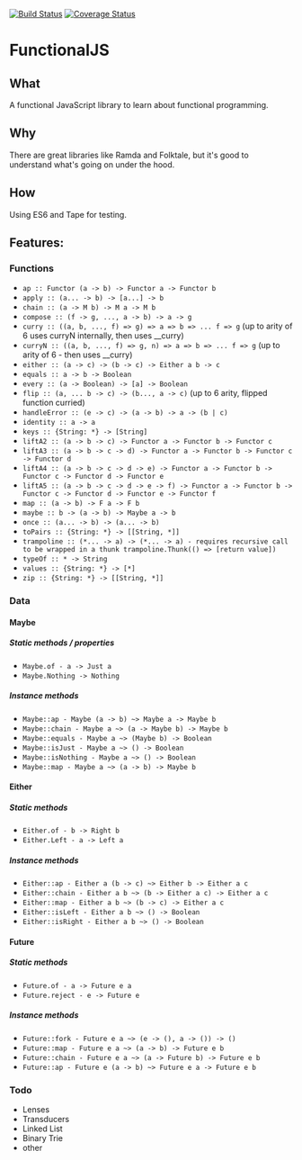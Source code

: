 [![Build Status](https://travis-ci.org/matthewglover/functionaljs.svg?branch=master)](https://travis-ci.org/matthewglover/functionaljs) [![Coverage Status](https://coveralls.io/repos/github/matthewglover/functionaljs/badge.svg?branch=compose)](https://coveralls.io/github/matthewglover/functionaljs?branch=compose)

# FunctionalJS


## What

A functional JavaScript library to learn about functional programming.

## Why

There are great libraries like Ramda and Folktale, but it's good to understand what's going on under the hood.

## How

Using ES6 and Tape for testing.

## Features:


### Functions

- `ap :: Functor (a -> b) -> Functor a -> Functor b`
- `apply :: (a... -> b) -> [a...] -> b`
- `chain :: (a -> M b) -> M a -> M b`
- `compose :: (f -> g, ..., a -> b) -> a -> g`
- `curry :: ((a, b, ..., f) => g) => a => b => ... f => g` (up to arity of 6 uses curryN internally, then uses __curry)
- `curryN :: ((a, b, ..., f) => g, n) => a => b => ... f => g` (up to arity of 6 - then uses __curry)
- `either :: (a -> c) -> (b -> c) -> Either a b -> c`
- `equals :: a -> b -> Boolean`
- `every :: (a -> Boolean) -> [a] -> Boolean`
- `flip :: (a, ... b -> c) -> (b..., a -> c)` (up to 6 arity, flipped function curried)
- `handleError :: (e -> c) -> (a -> b) -> a -> (b | c)`
- `identity :: a -> a`
- `keys :: {String: *} -> [String]`
- `liftA2 :: (a -> b -> c) -> Functor a -> Functor b -> Functor c`
- `liftA3 :: (a -> b -> c -> d) -> Functor a -> Functor b -> Functor c -> Functor d`
- `liftA4 :: (a -> b -> c -> d -> e) -> Functor a -> Functor b -> Functor c -> Functor d -> Functor e`
- `liftA5 :: (a -> b -> c -> d -> e -> f) -> Functor a -> Functor b -> Functor c -> Functor d -> Functor e -> Functor f`
- `map :: (a -> b) -> F a -> F b`
- `maybe :: b -> (a -> b) -> Maybe a -> b`
- `once :: (a... -> b) -> (a... -> b)`
- `toPairs :: {String: *} -> [[String, *]]`
- `trampoline :: (*... -> a) -> (*... -> a) - requires recursive call to be wrapped in a thunk trampoline.Thunk(() => [return value])`
- `typeOf :: * -> String`
- `values :: {String: *} -> [*]`
- `zip :: {String: *} -> [[String, *]]`

### Data

#### Maybe

##### Static methods / properties
- `Maybe.of - a -> Just a`
- `Maybe.Nothing -> Nothing`

##### Instance methods

- `Maybe::ap - Maybe (a -> b) ~> Maybe a -> Maybe b`
- `Maybe::chain - Maybe a ~> (a -> Maybe b) -> Maybe b`
- `Maybe::equals - Maybe a ~> (Maybe b) -> Boolean`
- `Maybe::isJust - Maybe a ~> () -> Boolean`
- `Maybe::isNothing - Maybe a ~> () -> Boolean`
- `Maybe::map - Maybe a ~> (a -> b) -> Maybe b`


#### Either

##### Static methods
- `Either.of - b -> Right b`
- `Either.Left - a -> Left a`

##### Instance methods

- `Either::ap - Either a (b -> c) ~> Either b -> Either a c`
- `Either::chain - Either a b ~> (b -> Either a c) -> Either a c`
- `Either::map - Either a b ~> (b -> c) -> Either a c`
- `Either::isLeft - Either a b ~> () -> Boolean`
- `Either::isRight - Either a b ~> () -> Boolean`


#### Future

##### Static methods
- `Future.of - a -> Future e a`
- `Future.reject - e -> Future e`

##### Instance methods
- `Future::fork - Future e a ~> (e -> (), a -> ()) -> ()`
- `Future::map - Future e a ~> (a -> b) -> Future e b`
- `Future::chain - Future e a ~> (a -> Future b) -> Future e b`
- `Future::ap - Future e (a -> b) ~> Future e a -> Future e b`

### Todo

- Lenses
- Transducers
- Linked List
- Binary Trie
- other
